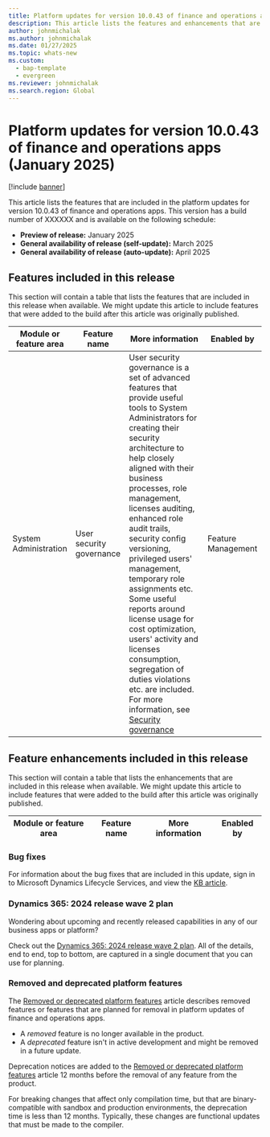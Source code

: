 ```yaml
---
title: Platform updates for version 10.0.43 of finance and operations apps (December 2025)
description: This article lists the features and enhancements that are included in the platform updates for version 10.0.43 of finance and operations apps.
author: johnmichalak
ms.author: johnmichalak
ms.date: 01/27/2025
ms.topic: whats-new
ms.custom: 
  - bap-template
  - evergreen
ms.reviewer: johnmichalak
ms.search.region: Global
---
```

# Platform updates for version 10.0.43 of finance and operations apps (January 2025)

[!include [banner](../includes/banner.md)]

This article lists the features that are included in the platform updates for version 10.0.43 of finance and operations apps. This version has a build number of XXXXXX and is available on the following schedule:

- **Preview of release:** January 2025
- **General availability of release (self-update):** March 2025
- **General availability of release (auto-update):** April 2025

## Features included in this release

This section will contain a table that lists the features that are included in this release when available. We might update this article to include features that were added to the build after this article was originally published.

| Module or feature area | Feature name | More information | Enabled by |
|---|---|---|---|
| System Administration | User security governance | User security governance is a set of advanced features that provide useful tools to System Administrators for creating their security architecture to help closely aligned with their business processes, role management, licenses auditing, enhanced role audit trails, security config versioning, privileged users' management, temporary role assignments etc. Some useful reports around license usage for cost optimization, users' activity and licenses consumption, segregation of duties violations etc. are included. For more information, see [Security governance](https://go.microsoft.com/fwlink/?linkid=2285853) | Feature Management|

## Feature enhancements included in this release

This section will contain a table that lists the enhancements that are included in this release when available. We might update this article to include features that were added to the build after this article was originally published.

| Module or feature area | Feature name | More information | Enabled by |
|---|---|---|---|
 

### Bug fixes

For information about the bug fixes that are included in this update, sign in to Microsoft Dynamics Lifecycle Services, and view the [KB article](https://fix.lcs.dynamics.com/Issue/Details?bugId=XXXXXX).

### Dynamics 365: 2024 release wave 2 plan

Wondering about upcoming and recently released capabilities in any of our business apps or platform?

Check out the [Dynamics 365: 2024 release wave 2 plan](/dynamics365/release-plan/2024wave2/). All of the details, end to end, top to bottom, are captured in a single document that you can use for planning.

### Removed and deprecated platform features

The [Removed or deprecated platform features](../../fin-ops/get-started/removed-deprecated-features-platform-updates.md) article describes removed features or features that are planned for removal in platform updates of finance and operations apps.

- A *removed* feature is no longer available in the product.
- A *deprecated* feature isn't in active development and might be removed in a future update.

Deprecation notices are added to the [Removed or deprecated platform features](../../fin-ops/get-started/removed-deprecated-features-platform-updates.md) article 12 months before the removal of any feature from the product.

For breaking changes that affect only compilation time, but that are binary-compatible with sandbox and production environments, the deprecation time is less than 12 months. Typically, these changes are functional updates that must be made to the compiler.
